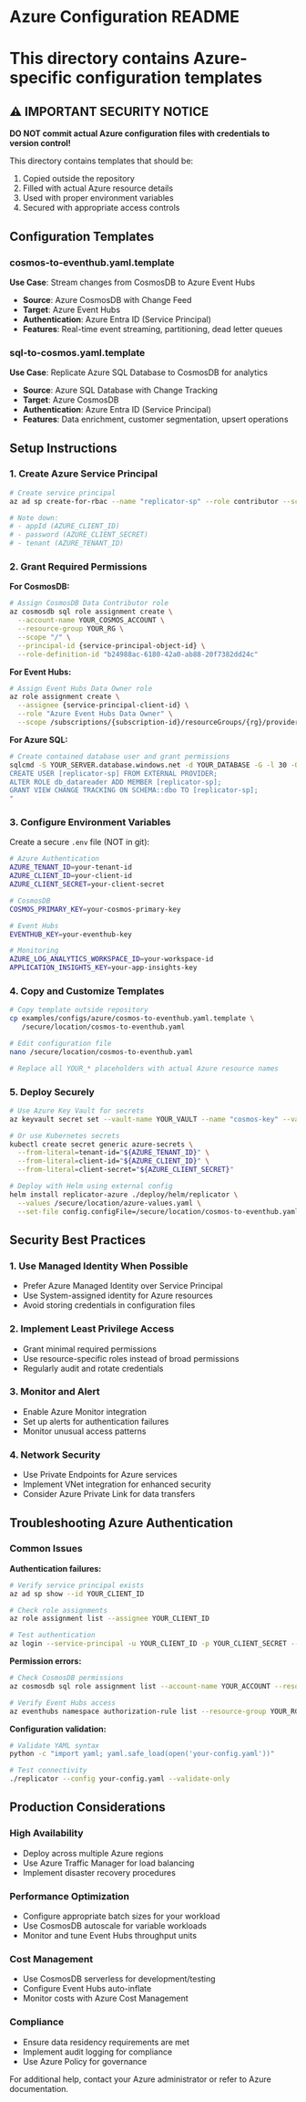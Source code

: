 # Azure Configuration README
# This directory contains Azure-specific configuration templates

## ⚠️ IMPORTANT SECURITY NOTICE

**DO NOT commit actual Azure configuration files with credentials to version control!**

This directory contains templates that should be:
1. Copied outside the repository
2. Filled with actual Azure resource details
3. Used with proper environment variables
4. Secured with appropriate access controls

## Configuration Templates

### cosmos-to-eventhub.yaml.template
**Use Case**: Stream changes from CosmosDB to Azure Event Hubs
- **Source**: Azure CosmosDB with Change Feed
- **Target**: Azure Event Hubs
- **Authentication**: Azure Entra ID (Service Principal)
- **Features**: Real-time event streaming, partitioning, dead letter queues

### sql-to-cosmos.yaml.template  
**Use Case**: Replicate Azure SQL Database to CosmosDB for analytics
- **Source**: Azure SQL Database with Change Tracking
- **Target**: Azure CosmosDB
- **Authentication**: Azure Entra ID (Service Principal)
- **Features**: Data enrichment, customer segmentation, upsert operations

## Setup Instructions

### 1. Create Azure Service Principal

```bash
# Create service principal
az ad sp create-for-rbac --name "replicator-sp" --role contributor --scopes /subscriptions/{subscription-id}

# Note down:
# - appId (AZURE_CLIENT_ID)
# - password (AZURE_CLIENT_SECRET)  
# - tenant (AZURE_TENANT_ID)
```

### 2. Grant Required Permissions

**For CosmosDB:**
```bash
# Assign CosmosDB Data Contributor role
az cosmosdb sql role assignment create \
  --account-name YOUR_COSMOS_ACCOUNT \
  --resource-group YOUR_RG \
  --scope "/" \
  --principal-id {service-principal-object-id} \
  --role-definition-id "b24988ac-6180-42a0-ab88-20f7382dd24c"
```

**For Event Hubs:**
```bash
# Assign Event Hubs Data Owner role
az role assignment create \
  --assignee {service-principal-client-id} \
  --role "Azure Event Hubs Data Owner" \
  --scope /subscriptions/{subscription-id}/resourceGroups/{rg}/providers/Microsoft.EventHub/namespaces/{namespace}
```

**For Azure SQL:**
```bash
# Create contained database user and grant permissions
sqlcmd -S YOUR_SERVER.database.windows.net -d YOUR_DATABASE -G -l 30 -Q "
CREATE USER [replicator-sp] FROM EXTERNAL PROVIDER;
ALTER ROLE db_datareader ADD MEMBER [replicator-sp];
GRANT VIEW CHANGE TRACKING ON SCHEMA::dbo TO [replicator-sp];
"
```

### 3. Configure Environment Variables

Create a secure `.env` file (NOT in git):

```bash
# Azure Authentication
AZURE_TENANT_ID=your-tenant-id
AZURE_CLIENT_ID=your-client-id
AZURE_CLIENT_SECRET=your-client-secret

# CosmosDB
COSMOS_PRIMARY_KEY=your-cosmos-primary-key

# Event Hubs
EVENTHUB_KEY=your-eventhub-key

# Monitoring
AZURE_LOG_ANALYTICS_WORKSPACE_ID=your-workspace-id
APPLICATION_INSIGHTS_KEY=your-app-insights-key
```

### 4. Copy and Customize Templates

```bash
# Copy template outside repository
cp examples/configs/azure/cosmos-to-eventhub.yaml.template \
   /secure/location/cosmos-to-eventhub.yaml

# Edit configuration file
nano /secure/location/cosmos-to-eventhub.yaml

# Replace all YOUR_* placeholders with actual Azure resource names
```

### 5. Deploy Securely

```bash
# Use Azure Key Vault for secrets
az keyvault secret set --vault-name YOUR_VAULT --name "cosmos-key" --value "actual-key"

# Or use Kubernetes secrets
kubectl create secret generic azure-secrets \
  --from-literal=tenant-id="${AZURE_TENANT_ID}" \
  --from-literal=client-id="${AZURE_CLIENT_ID}" \
  --from-literal=client-secret="${AZURE_CLIENT_SECRET}"

# Deploy with Helm using external config
helm install replicator-azure ./deploy/helm/replicator \
  --values /secure/location/azure-values.yaml \
  --set-file config.configFile=/secure/location/cosmos-to-eventhub.yaml
```

## Security Best Practices

### 1. Use Managed Identity When Possible
- Prefer Azure Managed Identity over Service Principal
- Use System-assigned identity for Azure resources
- Avoid storing credentials in configuration files

### 2. Implement Least Privilege Access
- Grant minimal required permissions
- Use resource-specific roles instead of broad permissions
- Regularly audit and rotate credentials

### 3. Monitor and Alert
- Enable Azure Monitor integration
- Set up alerts for authentication failures
- Monitor unusual access patterns

### 4. Network Security
- Use Private Endpoints for Azure services
- Implement VNet integration for enhanced security
- Consider Azure Private Link for data transfers

## Troubleshooting Azure Authentication

### Common Issues

**Authentication failures:**
```bash
# Verify service principal exists
az ad sp show --id YOUR_CLIENT_ID

# Check role assignments
az role assignment list --assignee YOUR_CLIENT_ID

# Test authentication
az login --service-principal -u YOUR_CLIENT_ID -p YOUR_CLIENT_SECRET --tenant YOUR_TENANT_ID
```

**Permission errors:**
```bash
# Check CosmosDB permissions
az cosmosdb sql role assignment list --account-name YOUR_ACCOUNT --resource-group YOUR_RG

# Verify Event Hubs access
az eventhubs namespace authorization-rule list --resource-group YOUR_RG --namespace-name YOUR_NAMESPACE
```

**Configuration validation:**
```bash
# Validate YAML syntax
python -c "import yaml; yaml.safe_load(open('your-config.yaml'))"

# Test connectivity
./replicator --config your-config.yaml --validate-only
```

## Production Considerations

### High Availability
- Deploy across multiple Azure regions
- Use Azure Traffic Manager for load balancing
- Implement disaster recovery procedures

### Performance Optimization
- Configure appropriate batch sizes for your workload
- Use CosmosDB autoscale for variable workloads
- Monitor and tune Event Hubs throughput units

### Cost Management
- Use CosmosDB serverless for development/testing
- Configure Event Hubs auto-inflate
- Monitor costs with Azure Cost Management

### Compliance
- Ensure data residency requirements are met
- Implement audit logging for compliance
- Use Azure Policy for governance

For additional help, contact your Azure administrator or refer to Azure documentation.
